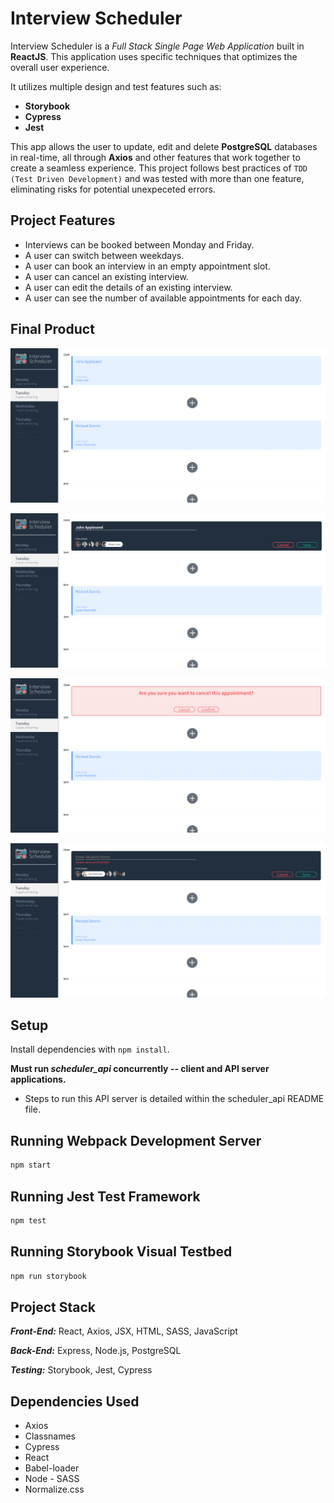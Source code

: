 # Interview Scheduler

Interview Scheduler is a *Full Stack Single Page Web Application* built in **ReactJS**. This application uses specific techniques that optimizes the overall user experience.

It utilizes multiple design and test features such as:
- **Storybook**
- **Cypress**
- **Jest**

This app allows the user to update, edit and delete **PostgreSQL** databases in real-time, all through **Axios** and other features that work together to create a seamless experience. This project follows best practices of ``TDD (Test Driven Development)`` and was tested with more than one feature, eliminating risks for potential unexpeceted errors.

## Project Features
- Interviews can be booked between Monday and Friday.
- A user can switch between weekdays.
- A user can book an interview in an empty appointment slot.
- A user can cancel an existing interview.
- A user can edit the details of an existing interview.
- A user can see the number of available appointments for each day.

## Final Product

!["Regular View"](https://github.com/JamesMurphyy/Scheduler/blob/master/docs/Screenshot0.PNG)

!["Appointment Form"](https://github.com/JamesMurphyy/Scheduler/blob/master/docs/Screenshot1.PNG)

!["Delete Appointment"](https://github.com/JamesMurphyy/Scheduler/blob/master/docs/Screenshot2.PNG)

!["Edit Appointment/Displays Error if Student Field Blank"](https://github.com/JamesMurphyy/Scheduler/blob/master/docs/Screenshot3.PNG)

## Setup

Install dependencies with `npm install`.

**Must run *scheduler_api* concurrently -- client and API server applications.**
* Steps to run this API server is detailed within the scheduler_api README file. 

## Running Webpack Development Server

```sh
npm start
```

## Running Jest Test Framework

```sh
npm test
```

## Running Storybook Visual Testbed

```sh
npm run storybook
```
## Project Stack

***Front-End:*** React, Axios, JSX, HTML, SASS, JavaScript

***Back-End:*** Express, Node.js, PostgreSQL

***Testing:*** Storybook, Jest, Cypress

## Dependencies Used
- Axios
- Classnames
- Cypress
- React
- Babel-loader
- Node - SASS
- Normalize.css